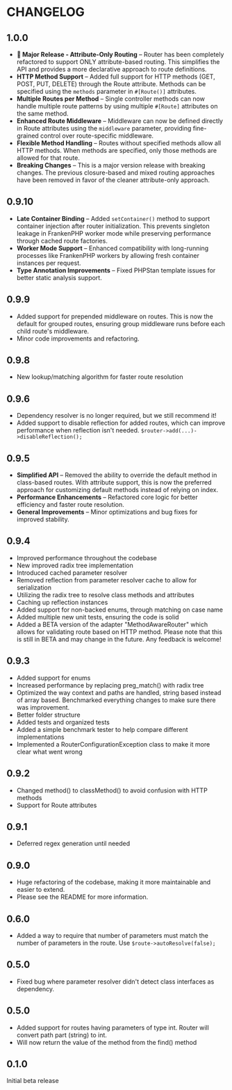 CHANGELOG
=========

1.0.0
---

- **🎉 Major Release - Attribute-Only Routing** – Router has been completely refactored to support ONLY attribute-based routing. This simplifies the API and provides a more declarative approach to route definitions.
- **HTTP Method Support** – Added full support for HTTP methods (GET, POST, PUT, DELETE) through the Route attribute. Methods can be specified using the `methods` parameter in `#[Route()]` attributes.
- **Multiple Routes per Method** – Single controller methods can now handle multiple route patterns by using multiple `#[Route]` attributes on the same method.
- **Enhanced Route Middleware** – Middleware can now be defined directly in Route attributes using the `middleware` parameter, providing fine-grained control over route-specific middleware.
- **Flexible Method Handling** – Routes without specified methods allow all HTTP methods. When methods are specified, only those methods are allowed for that route.
- **Breaking Changes** – This is a major version release with breaking changes. The previous closure-based and mixed routing approaches have been removed in favor of the cleaner attribute-only approach.

0.9.10
---

- **Late Container Binding** – Added `setContainer()` method to support container injection after router initialization. This prevents singleton leakage in FrankenPHP worker mode while preserving performance through cached route factories.
- **Worker Mode Support** – Enhanced compatibility with long-running processes like FrankenPHP workers by allowing fresh container instances per request.
- **Type Annotation Improvements** – Fixed PHPStan template issues for better static analysis support.

0.9.9
---

- Added support for prepended middleware on routes. This is now the default for grouped routes, ensuring group middleware runs before each child route's middleware.
- Minor code improvements and refactoring.

0.9.8
---

- New lookup/matching algorithm for faster route resolution

0.9.6
---

- Dependency resolver is no longer required, but we still recommend it!
- Added support to disable reflection for added routes, which can improve performance when reflection isn't needed.
  `$router->add(...)->disableReflection();`

0.9.5
---

- **Simplified API** – Removed the ability to override the default method in class-based routes. With attribute support,
  this is now the preferred approach for customizing default methods instead of relying on index.
- **Performance Enhancements** – Refactored core logic for better efficiency and faster route resolution.
- **General Improvements** – Minor optimizations and bug fixes for improved stability.

0.9.4
---

- Improved performance throughout the codebase
- New improved radix tree implementation
- Introduced cached parameter resolver
- Removed reflection from parameter resolver cache to allow for serialization
- Utilizing the radix tree to resolve class methods and attributes
- Caching up reflection instances
- Added support for non-backed enums, through matching on case name
- Added multiple new unit tests, ensuring the code is solid
- Added a BETA version of the adapter "MethodAwareRouter" which allows for validating route based on HTTP method. Please
  note that this is still in BETA and may change in the future. Any feedback is welcome!

0.9.3
---

- Added support for enums
- Increased performance by replacing preg_match() with radix tree
- Optimized the way context and paths are handled, string based instead of array based. Benchmarked everything changes
  to make sure there was improvement.
- Better folder structure
- Added tests and organized tests
- Added a simple benchmark tester to help compare different implementations
- Implemented a RouterConfigurationException class to make it more clear what went wrong

0.9.2
---

- Changed method() to classMethod() to avoid confusion with HTTP methods
- Support for Route attributes

0.9.1
---

- Deferred regex generation until needed

0.9.0
---

* Huge refactoring of the codebase, making it more maintainable and easier to extend.
* Please see the README for more information.

0.6.0
---

* Added a way to require that number of parameters must match the number of parameters in the route. Use
  `$route->autoResolve(false);`

0.5.0
---

* Fixed bug where parameter resolver didn't detect class interfaces as dependency.

0.5.0
---

* Added support for routes having parameters of type int. Router will convert path part (string) to int.
* Will now return the value of the method from the find() method

0.1.0
---
Initial beta release